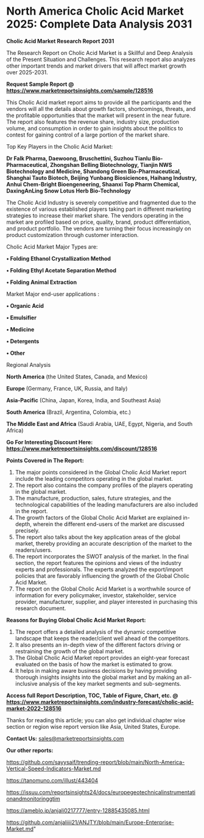 # North America Cholic Acid Market 2025: Complete Data Analysis 2031

<strong>Cholic Acid Market Research Report 2031</strong>

The Research Report on Cholic Acid Market is a Skillful and Deep Analysis of the Present Situation and Challenges. This research report also analyzes other important trends and market drivers that will affect market growth over 2025-2031.

<strong>Request Sample Report @ <a href=https://www.marketreportsinsights.com/sample/128516>https://www.marketreportsinsights.com/sample/128516</a></strong>

This Cholic Acid market report aims to provide all the participants and the vendors will all the details about growth factors, shortcomings, threats, and the profitable opportunities that the market will present in the near future. The report also features the revenue share, industry size, production volume, and consumption in order to gain insights about the politics to contest for gaining control of a large portion of the market share.

Top Key Players in the Cholic Acid Market:

<strong>Dr Falk Pharma, Daewoong, Bruschettini, Suzhou Tianlu Bio-Pharmaceutical, Zhongshan Belling Biotechnology, Tianjin NWS Biotechnology and Medicine, Shandong Green Bio-Pharmaceutical, Shanghai Tauto Biotech, Beijing Yunbang Biosiciences, Haihang Industry, Anhui Chem-Bright Bioengeneering, Shaanxi Top Pharm Chemical, DaxingAnLing Snow Lotus Herb Bio-Technology</strong>

The Cholic Acid Industry is severely competitive and fragmented due to the existence of various established players taking part in different marketing strategies to increase their market share. The vendors operating in the market are profiled based on price, quality, brand, product differentiation, and product portfolio. The vendors are turning their focus increasingly on product customization through customer interaction.

Cholic Acid Market Major Types are:

<strong>• Folding Ethanol Crystallization Method

• Folding Ethyl Acetate Separation Method

• Folding Animal Extraction</strong>

Market Major end-user applications :

<strong>• Organic Acid

• Emulsifier

• Medicine

• Detergents

• Other</strong>

Regional Analysis

</u><strong><b>North America</b></strong> (the United States, Canada, and Mexico)

<strong><b>Europe </b></strong>(Germany, France, UK, Russia, and Italy)

<strong><b>Asia-Pacific</b></strong> (China, Japan, Korea, India, and Southeast Asia)

<strong><b>South America</b></strong> (Brazil, Argentina, Colombia, etc.)

<strong><b>The Middle East and Africa</b></strong> (Saudi Arabia, UAE, Egypt, Nigeria, and South Africa)

<strong>Go For Interesting Discount Here: <a href=https://www.marketreportsinsights.com/discount/128516>https://www.marketreportsinsights.com/discount/128516</a></strong>

<strong>Points Covered in The Report:</strong>
<ol>
  <li>The major points considered in the Global Cholic Acid Market report include the leading competitors operating in the global market.</li>
  <li>The report also contains the company profiles of the players operating in the global market.</li>
  <li>The manufacture, production, sales, future strategies, and the technological capabilities of the leading manufacturers are also included in the report.</li>
  <li>The growth factors of the Global Cholic Acid Market are explained in-depth, wherein the different end-users of the market are discussed precisely.</li>
  <li>The report also talks about the key application areas of the global market, thereby providing an accurate description of the market to the readers/users.</li>
  <li>The report incorporates the SWOT analysis of the market. In the final section, the report features the opinions and views of the industry experts and professionals. The experts analyzed the export/import policies that are favorably influencing the growth of the Global Cholic Acid Market.</li>
  <li>The report on the Global Cholic Acid Market is a worthwhile source of information for every policymaker, investor, stakeholder, service provider, manufacturer, supplier, and player interested in purchasing this research document.</li>
</ol>
<strong>Reasons for Buying Global Cholic Acid Market Report:</strong>

<ol>
  <li>The report offers a detailed analysis of the dynamic competitive landscape that keeps the reader/client well ahead of the competitors.</li>
  <li>It also presents an in-depth view of the different factors driving or restraining the growth of the global market.</li>
  <li>The Global Cholic Acid Market report provides an eight-year forecast evaluated on the basis of how the market is estimated to grow.</li>
  <li>It helps in making aware business decisions by having providing thorough insights insights into the global market and by making an all-inclusive analysis of the key market segments and sub-segments.</li>
</ol>
<strong>Access full Report Description, TOC, Table of Figure, Chart, etc. @ <a href=https://www.marketreportsinsights.com/industry-forecast/cholic-acid-market-2022-128516>https://www.marketreportsinsights.com/industry-forecast/cholic-acid-market-2022-128516</a></strong>


Thanks for reading this article; you can also get individual chapter wise section or region wise report version like Asia, United States, Europe.

<strong>Contact Us:</strong>
sales@marketreportsinsights.com

<strong>Our other reports:</strong>

<a href=https://github.com/sayysaif/trending-report/blob/main/North-America-Vertical-Speed-Indicators-Market.md>https://github.com/sayysaif/trending-report/blob/main/North-America-Vertical-Speed-Indicators-Market.md</a>

<a href=https://tanomuno.com/illust/443404>https://tanomuno.com/illust/443404</a>

<a href=https://issuu.com/reportsinsights24/docs/europegeotechnicalinstrumentationandmonitoringgtim>https://issuu.com/reportsinsights24/docs/europegeotechnicalinstrumentationandmonitoringgtim</a>

<a href=https://ameblo.jp/anjali0217777/entry-12885435085.html>https://ameblo.jp/anjali0217777/entry-12885435085.html</a>

<a href=https://github.com/anjaliiii21/ANJTY/blob/main/Europe-Enterprise-Market.md>https://github.com/anjaliiii21/ANJTY/blob/main/Europe-Enterprise-Market.md</a>"
